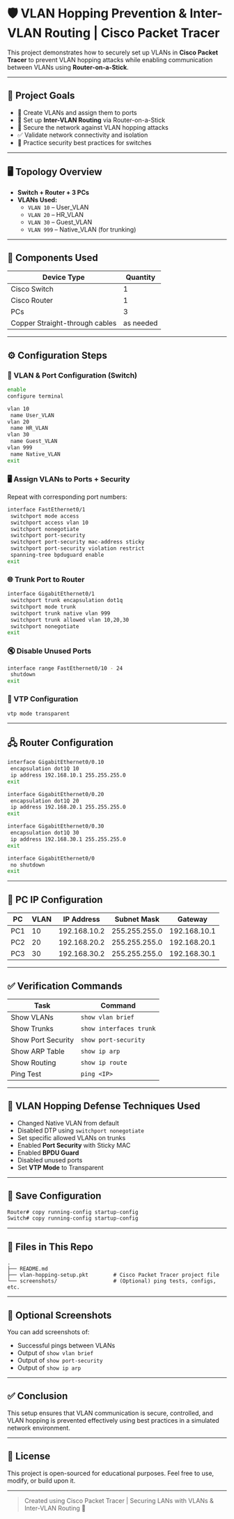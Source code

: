 # 🛡️ VLAN Hopping Prevention & Inter-VLAN Routing | Cisco Packet Tracer

This project demonstrates how to securely set up VLANs in **Cisco Packet Tracer** to prevent VLAN hopping attacks while enabling communication between VLANs using **Router-on-a-Stick**.

---

## 📌 Project Goals

- 🧱 Create VLANs and assign them to ports  
- 🔁 Set up **Inter-VLAN Routing** via Router-on-a-Stick  
- 🔐 Secure the network against VLAN hopping attacks  
- ✅ Validate network connectivity and isolation  
- 🧠 Practice security best practices for switches  

---

## 🖥️ Topology Overview

- **Switch + Router + 3 PCs**
- **VLANs Used:**
  - `VLAN 10` – User_VLAN
  - `VLAN 20` – HR_VLAN
  - `VLAN 30` – Guest_VLAN
  - `VLAN 999` – Native_VLAN (for trunking)

---

## 🧰 Components Used

| Device Type | Quantity |
|-------------|----------|
| Cisco Switch | 1 |
| Cisco Router | 1 |
| PCs | 3 |
| Copper Straight-through cables | as needed |

---

## ⚙️ Configuration Steps

### 🔧 VLAN & Port Configuration (Switch)

```bash
enable
configure terminal

vlan 10
 name User_VLAN
vlan 20
 name HR_VLAN
vlan 30
 name Guest_VLAN
vlan 999
 name Native_VLAN
exit
```

### 🖥️ Assign VLANs to Ports + Security

Repeat with corresponding port numbers:

```bash
interface FastEthernet0/1
 switchport mode access
 switchport access vlan 10
 switchport nonegotiate
 switchport port-security
 switchport port-security mac-address sticky
 switchport port-security violation restrict
 spanning-tree bpduguard enable
exit
```

### 🌐 Trunk Port to Router

```bash
interface GigabitEthernet0/1
 switchport trunk encapsulation dot1q
 switchport mode trunk
 switchport trunk native vlan 999
 switchport trunk allowed vlan 10,20,30
 switchport nonegotiate
exit
```

### 🔇 Disable Unused Ports

```bash
interface range FastEthernet0/10 - 24
 shutdown
exit
```

### 🔄 VTP Configuration

```bash
vtp mode transparent
```

---

## 🖧 Router Configuration

```bash
interface GigabitEthernet0/0.10
 encapsulation dot1Q 10
 ip address 192.168.10.1 255.255.255.0
exit

interface GigabitEthernet0/0.20
 encapsulation dot1Q 20
 ip address 192.168.20.1 255.255.255.0
exit

interface GigabitEthernet0/0.30
 encapsulation dot1Q 30
 ip address 192.168.30.1 255.255.255.0
exit

interface GigabitEthernet0/0
 no shutdown
exit
```

---

## 🧪 PC IP Configuration

| PC | VLAN | IP Address | Subnet Mask | Gateway |
|----|------|------------|-------------|---------|
| PC1 | 10 | 192.168.10.2 | 255.255.255.0 | 192.168.10.1 |
| PC2 | 20 | 192.168.20.2 | 255.255.255.0 | 192.168.20.1 |
| PC3 | 30 | 192.168.30.2 | 255.255.255.0 | 192.168.30.1 |

---

## ✅ Verification Commands

| Task | Command |
|------|---------|
| Show VLANs | `show vlan brief` |
| Show Trunks | `show interfaces trunk` |
| Show Port Security | `show port-security` |
| Show ARP Table | `show ip arp` |
| Show Routing | `show ip route` |
| Ping Test | `ping <IP>` |

---

## 🔐 VLAN Hopping Defense Techniques Used

- Changed Native VLAN from default
- Disabled DTP using `switchport nonegotiate`
- Set specific allowed VLANs on trunks
- Enabled **Port Security** with Sticky MAC
- Enabled **BPDU Guard**
- Disabled unused ports
- Set **VTP Mode** to Transparent

---

## 💾 Save Configuration

```bash
Router# copy running-config startup-config
Switch# copy running-config startup-config
```

---

## 📂 Files in This Repo

```
.
├── README.md
├── vlan-hopping-setup.pkt        # Cisco Packet Tracer project file
└── screenshots/                  # (Optional) ping tests, configs, etc.
```

---

## 📸 Optional Screenshots

You can add screenshots of:
- Successful pings between VLANs
- Output of `show vlan brief`
- Output of `show port-security`
- Output of `show ip arp`

---

## ✅ Conclusion

This setup ensures that VLAN communication is secure, controlled, and VLAN hopping is prevented effectively using best practices in a simulated network environment.

---

## 📘 License

This project is open-sourced for educational purposes. Feel free to use, modify, or build upon it.

---

> Created using Cisco Packet Tracer | Securing LANs with VLANs & Inter-VLAN Routing 🚀
